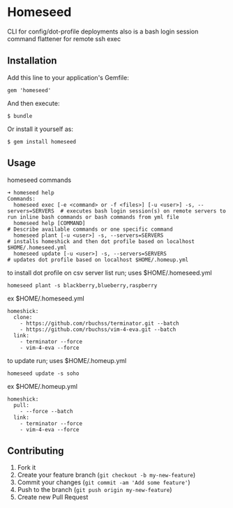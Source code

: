 # Homeseed

CLI for config/dot-profile deployments
also is a bash login session command flattener for remote ssh exec

## Installation

Add this line to your application's Gemfile:

    gem 'homeseed'

And then execute:

    $ bundle

Or install it yourself as:

    $ gem install homeseed

## Usage

homeseed commands
```
➜ homeseed help
Commands:
  homeseed exec [-e <command> or -f <files>] [-u <user>] -s, --servers=SERVERS  # executes bash login session(s) on remote servers to run inline bash commands or bash commands from yml file
  homeseed help [COMMAND]                                                       # Describe available commands or one specific command
  homeseed plant [-u <user>] -s, --servers=SERVERS                              # installs homeshick and then dot profile based on localhost $HOME/.homeseed.yml
  homeseed update [-u <user>] -s, --servers=SERVERS                             # updates dot profile based on localhost $HOME/.homeup.yml
```

to install dot profile on csv server list run; uses $HOME/.homeseed.yml
```
homeseed plant -s blackberry,blueberry,raspberry
```

ex $HOME/.homeseed.yml
```
homeshick:
  clone:
    - https://github.com/rbuchss/terminator.git --batch
    - https://github.com/rbuchss/vim-4-eva.git --batch
  link:
    - terminator --force
    - vim-4-eva --force
```

to update run; uses $HOME/.homeup.yml
```
homeseed update -s soho
```

ex $HOME/.homeup.yml
```
homeshick:
  pull:
    - --force --batch
  link:
    - terminator --force
    - vim-4-eva --force
```

## Contributing

1. Fork it
2. Create your feature branch (`git checkout -b my-new-feature`)
3. Commit your changes (`git commit -am 'Add some feature'`)
4. Push to the branch (`git push origin my-new-feature`)
5. Create new Pull Request
